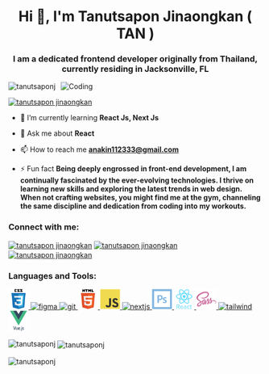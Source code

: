 <h1 align="center">Hi 👋, I'm Tanutsapon Jinaongkan ( TAN )</h1>
<h3 align="center">I am a dedicated frontend developer originally from Thailand, currently residing in Jacksonville, FL</h3>
<img align="right" alt="Coding" width="400" src="https://media.giphy.com/media/qgQUggAC3Pfv687qPC/giphy.gif">

<p align="left"> <img src="https://komarev.com/ghpvc/?username=tanutsaponj&label=Profile%20views&color=0e75b6&style=flat" alt="tanutsaponj" /> </p>

<p align="left"> <a href="https://twitter.com/tanutsapon jinaongkan" target="blank"><img src="https://img.shields.io/twitter/follow/tanutsapon jinaongkan?logo=twitter&style=for-the-badge" alt="tanutsapon jinaongkan" /></a> </p>

- 🌱 I’m currently learning **React Js, Next Js**

- 💬 Ask me about **React**

- 📫 How to reach me **anakin112333@gmail.com**

- ⚡ Fun fact **Being deeply engrossed in front-end development, I am continually fascinated by the ever-evolving technologies. I thrive on learning new skills and exploring the latest trends in web design. When not crafting websites, you might find me at the gym, channeling the same discipline and dedication from coding into my workouts.**

<h3 align="left">Connect with me:</h3>
<p align="left">
<a href="https://twitter.com/tanutsapon jinaongkan" target="blank"><img align="center" src="https://raw.githubusercontent.com/rahuldkjain/github-profile-readme-generator/master/src/images/icons/Social/twitter.svg" alt="tanutsapon jinaongkan" height="30" width="40" /></a>
<a href="https://linkedin.com/in/tanutsapon jinaongkan" target="blank"><img align="center" src="https://raw.githubusercontent.com/rahuldkjain/github-profile-readme-generator/master/src/images/icons/Social/linked-in-alt.svg" alt="tanutsapon jinaongkan" height="30" width="40" /></a>
<a href="https://fb.com/tanutsapon jinaongkan" target="blank"><img align="center" src="https://raw.githubusercontent.com/rahuldkjain/github-profile-readme-generator/master/src/images/icons/Social/facebook.svg" alt="tanutsapon jinaongkan" height="30" width="40" /></a>
</p>

<h3 align="left">Languages and Tools:</h3>
<p align="left"> <a href="https://www.w3schools.com/css/" target="_blank" rel="noreferrer"> <img src="https://raw.githubusercontent.com/devicons/devicon/master/icons/css3/css3-original-wordmark.svg" alt="css3" width="40" height="40"/> </a> <a href="https://www.figma.com/" target="_blank" rel="noreferrer"> <img src="https://www.vectorlogo.zone/logos/figma/figma-icon.svg" alt="figma" width="40" height="40"/> </a> <a href="https://git-scm.com/" target="_blank" rel="noreferrer"> <img src="https://www.vectorlogo.zone/logos/git-scm/git-scm-icon.svg" alt="git" width="40" height="40"/> </a> <a href="https://www.w3.org/html/" target="_blank" rel="noreferrer"> <img src="https://raw.githubusercontent.com/devicons/devicon/master/icons/html5/html5-original-wordmark.svg" alt="html5" width="40" height="40"/> </a> <a href="https://developer.mozilla.org/en-US/docs/Web/JavaScript" target="_blank" rel="noreferrer"> <img src="https://raw.githubusercontent.com/devicons/devicon/master/icons/javascript/javascript-original.svg" alt="javascript" width="40" height="40"/> </a> <a href="https://nextjs.org/" target="_blank" rel="noreferrer"> <img src="https://cdn.worldvectorlogo.com/logos/nextjs-2.svg" alt="nextjs" width="40" height="40"/> </a> <a href="https://www.photoshop.com/en" target="_blank" rel="noreferrer"> <img src="https://raw.githubusercontent.com/devicons/devicon/master/icons/photoshop/photoshop-line.svg" alt="photoshop" width="40" height="40"/> </a> <a href="https://reactjs.org/" target="_blank" rel="noreferrer"> <img src="https://raw.githubusercontent.com/devicons/devicon/master/icons/react/react-original-wordmark.svg" alt="react" width="40" height="40"/> </a> <a href="https://sass-lang.com" target="_blank" rel="noreferrer"> <img src="https://raw.githubusercontent.com/devicons/devicon/master/icons/sass/sass-original.svg" alt="sass" width="40" height="40"/> </a> <a href="https://tailwindcss.com/" target="_blank" rel="noreferrer"> <img src="https://www.vectorlogo.zone/logos/tailwindcss/tailwindcss-icon.svg" alt="tailwind" width="40" height="40"/> </a> <a href="https://vuejs.org/" target="_blank" rel="noreferrer"> <img src="https://raw.githubusercontent.com/devicons/devicon/master/icons/vuejs/vuejs-original-wordmark.svg" alt="vuejs" width="40" height="40"/> </a> </p>

<p><img align="left" src="https://github-readme-stats.vercel.app/api/top-langs?username=tanutsaponj&show_icons=true&locale=en&layout=compact" alt="tanutsaponj" /></p>

<p>&nbsp;<img align="center" src="https://github-readme-stats.vercel.app/api?username=tanutsaponj&show_icons=true&locale=en" alt="tanutsaponj" /></p>

<p><img align="center" src="https://github-readme-streak-stats.herokuapp.com/?user=tanutsaponj&" alt="tanutsaponj" /></p>
